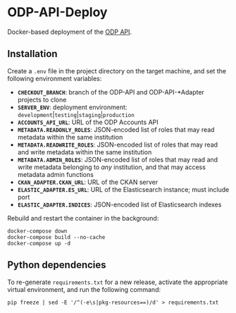 # ODP-API-Deploy

Docker-based deployment of the [ODP API](https://github.com/SAEONData/ODP-API).

## Installation

Create a `.env` file in the project directory on the target machine, and set the following environment variables:

- **`CHECKOUT_BRANCH`**: branch of the ODP-API and ODP-API-*Adapter projects to clone
- **`SERVER_ENV`**: deployment environment: `development`|`testing`|`staging`|`production`
- **`ACCOUNTS_API_URL`**: URL of the ODP Accounts API
- **`METADATA.READONLY_ROLES`**: JSON-encoded list of roles that may read metadata within the same institution
- **`METADATA.READWRITE_ROLES`**: JSON-encoded list of roles that may read and write metadata within the same institution
- **`METADATA.ADMIN_ROLES`**: JSON-encoded list of roles that may read and write metadata belonging to _any_ institution,
and that may access metadata admin functions
- **`CKAN_ADAPTER.CKAN_URL`**: URL of the CKAN server
- **`ELASTIC_ADAPTER.ES_URL`**: URL of the Elasticsearch instance; must include port
- **`ELASTIC_ADAPTER.INDICES`**: JSON-encoded list of Elasticsearch indexes

Rebuild and restart the container in the background:

    docker-compose down
    docker-compose build --no-cache
    docker-compose up -d

## Python dependencies

To re-generate `requirements.txt` for a new release, activate the appropriate
virtual environment, and run the following command:

    pip freeze | sed -E '/^(-e\s|pkg-resources==)/d' > requirements.txt
